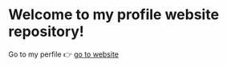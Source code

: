 # Welcome to my profile website repository!

Go to my perfile 👉 [go to website](https://vspoke91.github.io/)
